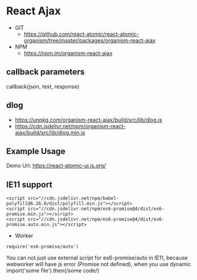 React Ajax 
===
   * GIT
      * https://github.com/react-atomic/react-atomic-organism/tree/master/packages/organism-react-ajax 
   * NPM
      * https://npm.im/organism-react-ajax

## callback parameters
callback(json, text, response)

## dlog
   * https://unpkg.com/organism-react-ajax/build/src/lib/dlog.js
   * https://cdn.jsdelivr.net/npm/organism-react-ajax/build/src/lib/dlog.min.js

## Example Usage
Demo Url:
https://react-atomic-ui.js.org/

## IE11 support
```
<script src="//cdn.jsdelivr.net/npm/babel-polyfill@6.26.0/dist/polyfill.min.js"></script>
<script src="//cdn.jsdelivr.net/npm/es6-promise@4/dist/es6-promise.min.js"></script>
<script src="//cdn.jsdelivr.net/npm/es6-promise@4/dist/es6-promise.auto.min.js"></script>
```

* Worker
```
require('es6-promise/auto')
```
You can not just use external script for es6-promise/auto in IE11,
because webworker will have js error (Promise not defined),
when you use dynamic import('some file').then(/some code/)

